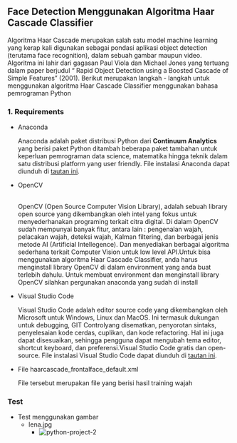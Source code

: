 ## Face Detection Menggunakan Algoritma Haar Cascade Classifier

Algoritma Haar Cascade merupakan salah satu model machine learning yang kerap kali digunakan sebagai pondasi aplikasi object detection (terutama face recognition), dalam sebuah gambar maupun video. Algoritma ini lahir dari gagasan Paul Viola dan Michael Jones yang tertuang dalam paper berjudul “ Rapid Object Detection using a Boosted Cascade of Simple Features” (2001).
Berikut merupakan langkah - langkah untuk menggunakan algoritma Haar Cascade Classifier menggunakan bahasa pemrograman Python

### 1. Requirements
- Anaconda
&nbsp;&nbsp;<p>Anaconda adalah paket distribusi Python dari **Continuum Analytics** yang berisi paket Python ditambah beberapa paket tambahan untuk keperluan pemrograman data science, matematika   hingga teknik dalam satu distribusi platform yang user friendly. File instalasi Anaconda dapat diunduh di <a href="https://www.anaconda.com/products/individual">tautan ini</a>.</p> 
- OpenCV  
&nbsp;&nbsp;<p>OpenCV (Open Source Computer Vision Library), adalah sebuah library open source yang dikembangkan oleh intel  yang fokus untuk menyederhanakan programing terkait citra digital. Di dalam OpenCV sudah mempunyai banyak fitur, antara lain : pengenalan wajah, pelacakan wajah, deteksi wajah, Kalman filtering, dan berbagai jenis metode AI (Artificial Intellegence). Dan menyediakan berbagai algoritma sederhana terkait Computer Vision untuk low level API.Untuk bisa menggunakan algoritma Haar Cascade Classifier, anda harus menginstall library OpenCV di dalam environment yang anda buat terlebih dahulu. Untuk membuat environment dan menginstall library OpenCV silahkan pergunakan anaconda yang sudah di install</p>
- Visual Studio Code
&nbsp;&nbsp;<p>Visual Studio Code adalah editor source code yang dikembangkan oleh Microsoft untuk Windows, Linux dan MacOS. Ini termasuk dukungan untuk debugging, GIT Controlyang disematkan, penyorotan sintaks, penyelesaian kode cerdas, cuplikan, dan kode refactoring. Hal ini juga dapat disesuaikan, sehingga pengguna dapat mengubah tema editor, shortcut keyboard, dan preferensi.Visual Studio Code gratis dan open-source. File instalasi Visual Studio Code dapat diunduh di <a href="https://code.visualstudio.com/">tautan ini</a>.</p>
- File haarcascade_frontalface_default.xml
&nbsp;&nbsp;<p>File tersebut merupakan file yang berisi hasil training wajah</p>

### Test
- Test menggunakan gambar
  - lena.jpg
    - ![python-project-2](https://user-images.githubusercontent.com/75767390/154016828-7e7223f9-0130-441d-894e-86c4533f20d9.PNG)

